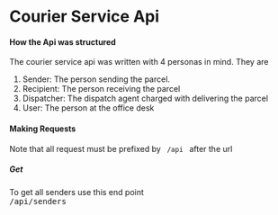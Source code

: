 <h1> Courier Service Api </h1>
<h4> How the Api was structured </h4>
<p> The courier service api was written with 4 personas in mind. They are <ol> <li> Sender: The person sending the parcel. </li> <li> Recipient: The person receiving the parcel </li> <li> Dispatcher: The dispatch agent charged with delivering the parcel </li> <li> User: The person at the office desk </li> </ol>
<h4> Making Requests </h4>
Note that all request must be prefixed by <code> /api </code>  after the url
<h5> Get </h5>
To get all senders use this end point <br>
<kbd>/api/senders </kbd>
